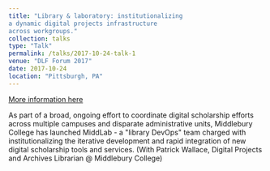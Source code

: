 ```yaml
---
title: "Library & laboratory: institutionalizing
a dynamic digital projects infrastructure
across workgroups."
collection: talks
type: "Talk"
permalink: /talks/2017-10-24-talk-1
venue: "DLF Forum 2017"
date: 2017-10-24
location: "Pittsburgh, PA"
---
```


[More information here](https://rkclement.github.io/2017_dlf_middlabPresentation/presentation.html)

As part of a broad, ongoing effort to coordinate digital scholarship efforts across multiple campuses and disparate administrative units, Middlebury College has launched MiddLab - a &quot;library DevOps&quot; team charged with institutionalizing the iterative development and rapid integration of new digital scholarship tools and services. (With Patrick Wallace, Digital Projects and Archives Librarian @ Middlebury College)
